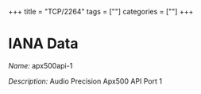 +++
title = "TCP/2264"
tags = [""]
categories = [""]
+++

# IANA Data

_Name:_ apx500api-1

_Description:_ Audio Precision Apx500 API Port 1

